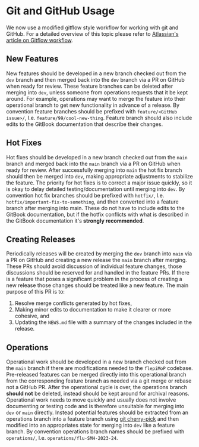 # Git and GitHub Usage

We now use a modified gitflow style workflow for working with git and GitHub. For a detailed overview of this topic please refer to [Atlassian's article on Gitflow workflow](https://www.atlassian.com/git/tutorials/comparing-workflows/gitflow-workflow).


## New Features

New features should be developed in a new branch checked out from the `dev` branch and then merged back into the `dev` branch via a PR on GitHub when ready for review. These feature branches can be deleted after merging into `dev`, unless someone from operations requests that it be kept around. For example, operations may want to merge the feature into their operational branch to get new functionality in advance of a release. By convention feature branches should be prefixed with `feature/<GitHub issue>/`, I.e. `feature/99/cool-new-thing`. Feature branch should also include edits to the GitBook documentation that describe their changes.


## Hot Fixes

Hot fixes should be developed in a new branch checked out from the `main` branch and merged back into the `main` branch via a PR on GitHub when ready for review. After successfully merging into `main` the hot fix branch should then be merged into `dev`, making appropriate adjustments to stabilize the feature. The priority for hot fixes is to correct a major issue quickly, so it is okay to delay detailed testing/documentation until merging into `dev`. By convention hot fix branches should be prefixed with `hotfix/`, I.e. `hotfix/important-fix-to-something`, and then converted into a feature branch after merging into main. These do not have to include edits to the GitBook documentation, but if the hotfix conflicts with what is described in the GitBook documentation it's **strongly recommended**.


## Creating Releases

Periodically releases will be created by merging the `dev` branch into `main` via a PR on GitHub and creating a new release the `main` branch after merging. These PRs should avoid discussion of individual feature changes, those discussions should be reserved for and handled in the feature PRs. If there is a feature that poses a significant problem in the process of creating a new release those changes should be treated like a new feature. The main purpose of this PR is to:

1. Resolve merge conflicts generated by hot fixes,
2. Making minor edits to documentation to make it clearer or more cohesive, and
3. Updating the `NEWS.md` file with a summary of the changes included in the release.


## Operations

Operational work should be developed in a new branch checked out from the `main` branch if there are modifications needed to the `flepiMoP` codebase. Pre-released features can be merged directly into this operational branch from the corresponding feature branch as needed via a git merge or rebase not a GitHub PR. After the operational cycle is over, the operations branch **should not** be deleted, instead should be kept around for archival reasons. Operational work needs to move quickly and usually does not involve documenting or testing code and is therefore unsuitable for merging into `dev` or `main` directly. Instead potential features should be extracted from an operations branch into a feature branch using [git cherry-pick](https://git-scm.com/docs/git-cherry-pick) and then modified into an appropriates state for merging into `dev` like a feature branch. By convention operations branch names should be prefixed with `operations/`, I.e. `operations/flu-SMH-2023-24`.
